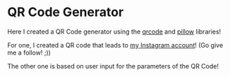 # **QR Code Generator**

Here I created a QR Code generator using the [qrcode](https://pypi.org/project/qrcode/) and [pillow](https://pypi.org/project/pillow/) libraries!

For one, I created a QR code that leads to [my Instagram account](https://www.instagram.com/_.mxddi/)! (Go give me a follow! ;))

The other one is based on user input for the parameters of the QR Code!
